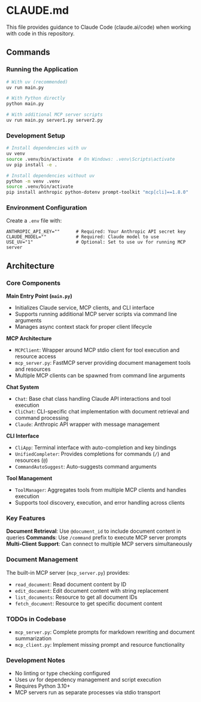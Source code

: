 # CLAUDE.md

This file provides guidance to Claude Code (claude.ai/code) when working with code in this repository.

## Commands

### Running the Application
```bash
# With uv (recommended)
uv run main.py

# With Python directly
python main.py

# With additional MCP server scripts
uv run main.py server1.py server2.py
```

### Development Setup
```bash
# Install dependencies with uv
uv venv
source .venv/bin/activate  # On Windows: .venv\Scripts\activate
uv pip install -e .

# Install dependencies without uv
python -m venv .venv
source .venv/bin/activate
pip install anthropic python-dotenv prompt-toolkit "mcp[cli]==1.8.0"
```

### Environment Configuration
Create a `.env` file with:
```
ANTHROPIC_API_KEY=""      # Required: Your Anthropic API secret key
CLAUDE_MODEL=""           # Required: Claude model to use
USE_UV="1"                # Optional: Set to use uv for running MCP server
```

## Architecture

### Core Components

**Main Entry Point (`main.py`)**
- Initializes Claude service, MCP clients, and CLI interface
- Supports running additional MCP server scripts via command line arguments
- Manages async context stack for proper client lifecycle

**MCP Architecture**
- `MCPClient`: Wrapper around MCP stdio client for tool execution and resource access
- `mcp_server.py`: FastMCP server providing document management tools and resources
- Multiple MCP clients can be spawned from command line arguments

**Chat System**
- `Chat`: Base chat class handling Claude API interactions and tool execution
- `CliChat`: CLI-specific chat implementation with document retrieval and command processing
- `Claude`: Anthropic API wrapper with message management

**CLI Interface**
- `CliApp`: Terminal interface with auto-completion and key bindings
- `UnifiedCompleter`: Provides completions for commands (`/`) and resources (`@`)
- `CommandAutoSuggest`: Auto-suggests command arguments

**Tool Management**
- `ToolManager`: Aggregates tools from multiple MCP clients and handles execution
- Supports tool discovery, execution, and error handling across clients

### Key Features

**Document Retrieval**: Use `@document_id` to include document content in queries
**Commands**: Use `/command` prefix to execute MCP server prompts
**Multi-Client Support**: Can connect to multiple MCP servers simultaneously

### Document Management
The built-in MCP server (`mcp_server.py`) provides:
- `read_document`: Read document content by ID
- `edit_document`: Edit document content with string replacement
- `list_documents`: Resource to get all document IDs
- `fetch_document`: Resource to get specific document content

### TODOs in Codebase
- `mcp_server.py`: Complete prompts for markdown rewriting and document summarization
- `mcp_client.py`: Implement missing prompt and resource functionality

### Development Notes
- No linting or type checking configured
- Uses uv for dependency management and script execution
- Requires Python 3.10+
- MCP servers run as separate processes via stdio transport